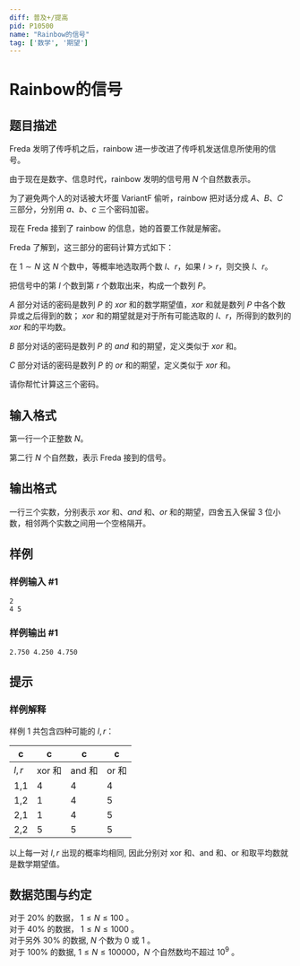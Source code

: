 ```yaml
---
diff: 普及+/提高
pid: P10500
name: "Rainbow的信号"
tag: ['数学', '期望']
---
```

# Rainbow的信号
## 题目描述

Freda 发明了传呼机之后，rainbow 进一步改进了传呼机发送信息所使用的信号。

由于现在是数字、信息时代，rainbow 发明的信号用 $N$ 个自然数表示。

为了避免两个人的对话被大坏蛋 VariantF 偷听，rainbow 把对话分成 $A、B、C$ 三部分，分别用 $a、b、c$ 三个密码加密。

现在 Freda 接到了 rainbow 的信息，她的首要工作就是解密。

Freda 了解到，这三部分的密码计算方式如下：

在 $1 \sim N$ 这 $N$ 个数中，等概率地选取两个数 $l、r$，如果 $l>r$，则交换 $l、r$。

把信号中的第 $l$ 个数到第 $r$ 个数取出来，构成一个数列 $P$。

$A$ 部分对话的密码是数列 $P$ 的 $xor$ 和的数学期望值，$xor$ 和就是数列 $P$ 中各个数异或之后得到的数； $xor$ 和的期望就是对于所有可能选取的 $l、r$，所得到的数列的 $xor$ 和的平均数。

$B$ 部分对话的密码是数列 $P$ 的 $and$ 和的期望，定义类似于 $xor$ 和。

$C$ 部分对话的密码是数列 $P$ 的 $or$ 和的期望，定义类似于 $xor$ 和。

请你帮忙计算这三个密码。
## 输入格式

第一行一个正整数 $N$。

第二行 $N$ 个自然数，表示 Freda 接到的信号。
## 输出格式

一行三个实数，分别表示 $xor$ 和、$and$ 和、$or$ 和的期望，四舍五入保留 $3$ 位小数，相邻两个实数之间用一个空格隔开。
## 样例

### 样例输入 #1
```
2
4 5
```
### 样例输出 #1
```
2.750 4.250 4.750

```
## 提示

### 样例解释

样例 1 共包含四种可能的 $l,r$：

|c|c|c|c|
|-|-|-|-|
|$l, r$ | xor 和 | and 和 | or 和 |
|1,1 | 4 | 4 | 4 |
|1,2 | 1 | 4 | 5 |
|2,1 | 1 | 4 | 5 |
|2,2 | 5 | 5 | 5 |

以上每一对 $l,r$ 出现的概率均相同, 因此分别对 xor 和、and 和、or 和取平均数就是数学期望值。

## 数据范围与约定

对于 $20 \%$ 的数据， $1 \le N \le 100$ 。  
对于 $40 \%$ 的数据， $1 \le N \le 1000$ 。  
对于另外 $30 \%$ 的数据, $N$ 个数为 $0$ 或 $1$ 。  
对于 $100 \%$ 的数据, $1 \le N \le 100000$，$N$ 个自然数均不超过 $10^9$ 。
